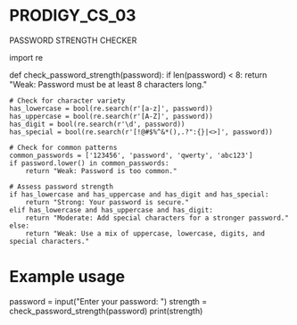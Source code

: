 # PRODIGY_CS_03
PASSWORD STRENGTH CHECKER

import re

def check_password_strength(password):
    if len(password) < 8:
        return "Weak: Password must be at least 8 characters long."

    # Check for character variety
    has_lowercase = bool(re.search(r'[a-z]', password))
    has_uppercase = bool(re.search(r'[A-Z]', password))
    has_digit = bool(re.search(r'\d', password))
    has_special = bool(re.search(r'[!@#$%^&*(),.?":{}|<>]', password))

    # Check for common patterns
    common_passwords = ['123456', 'password', 'qwerty', 'abc123']
    if password.lower() in common_passwords:
        return "Weak: Password is too common."

    # Assess password strength
    if has_lowercase and has_uppercase and has_digit and has_special:
        return "Strong: Your password is secure."
    elif has_lowercase and has_uppercase and has_digit:
        return "Moderate: Add special characters for a stronger password."
    else:
        return "Weak: Use a mix of uppercase, lowercase, digits, and special characters."

# Example usage
password = input("Enter your password: ")
strength = check_password_strength(password)
print(strength)

